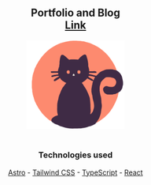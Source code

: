 <h2 align="center">
  Portfolio and Blog<br/>
  <a href="https://fernando.haroware.com/" target="_blank">Link</a>
</h2>

<div align="center">
  <img alt="logo" src="./public/logo.png" style="width: 200px;"/>
</div>

<br/>

<div align="center">
<h3>
Technologies used
</h3>

[Astro](https://astro.build/) - [Tailwind CSS](https://tailwindcss.com/) -
[TypeScript](https://www.typescriptlang.org/) - [React](https://reactjs.org/)
</div>
